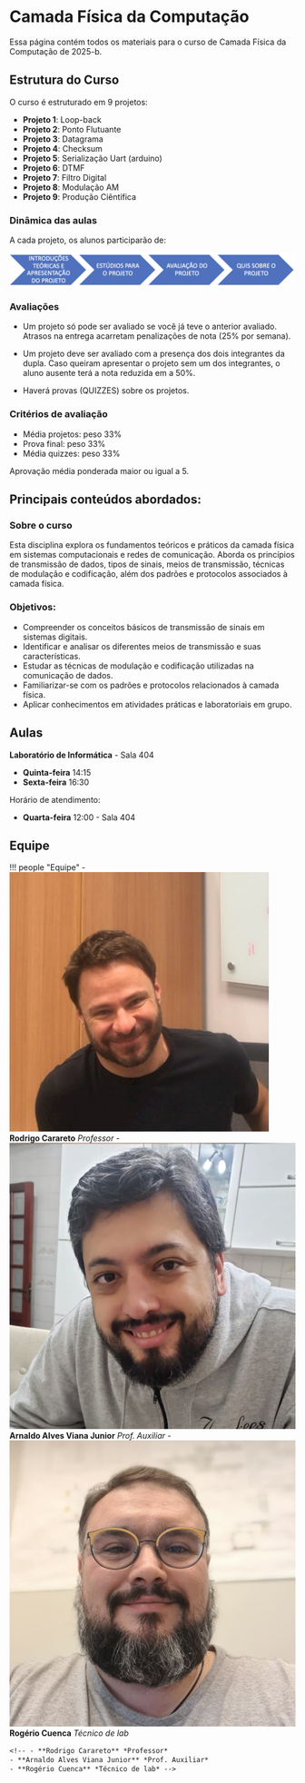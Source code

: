 # Camada Física da Computação

Essa página contém todos os materiais para o curso de Camada Física da Computação de 2025-b. 

## Estrutura do Curso

O curso é estruturado em 9 projetos:

- **Projeto 1**: Loop-back
- **Projeto 2**: Ponto Flutuante
- **Projeto 3**: Datagrama
- **Projeto 4**: Checksum
- **Projeto 5**: Serialização Uart (arduino)
- **Projeto 6**: DTMF
- **Projeto 7**: Filtro Digital
- **Projeto 8**: Modulação AM
- **Projeto 9**: Produção Ciêntífica

### Dinâmica das aulas

A cada projeto, os alunos participarão de:

![dinamica](./img/dinamica_aula.png)

### Avaliações

- Um projeto só pode ser avaliado se você já teve o anterior avaliado. Atrasos na entrega
acarretam penalizações de nota (25% por semana).

- Um projeto deve ser avaliado com a presença dos dois integrantes da dupla. Caso queiram
apresentar o projeto sem um dos integrantes, o aluno ausente terá a nota reduzida em a 50%.

- Haverá provas (QUIZZES) sobre os projetos.


### Critérios de avaliação

- Média projetos: peso 33%
- Prova final: peso 33%
- Média quizzes: peso 33%

Aprovação média ponderada maior ou igual a 5.

## Principais conteúdos abordados:

### Sobre o curso

Esta disciplina explora os fundamentos teóricos e práticos da camada física em sistemas computacionais e redes de comunicação. Aborda os princípios de transmissão de dados, tipos de sinais, meios de transmissão, técnicas de modulação e codificação, além dos padrões e protocolos associados à camada física.

### Objetivos:

- Compreender os conceitos básicos de transmissão de sinais em sistemas digitais.
- Identificar e analisar os diferentes meios de transmissão e suas características.
- Estudar as técnicas de modulação e codificação utilizadas na comunicação de dados.
- Familiarizar-se com os padrões e protocolos relacionados à camada física.
- Aplicar conhecimentos em atividades práticas e laboratoriais em grupo.

## Aulas

**Laboratório de Informática** - Sala 404

- **Quinta-feira** 14:15 
- **Sexta-feira** 16:30

Horário de atendimento: 

- **Quarta-feira** 12:00  - Sala 404

## Equipe

!!! people "Equipe"
    - ![Carareto](equipe/carareto.jpeg) **Rodrigo Carareto** *Professor*
    - ![Arnaldo](equipe/arnaldo.jpeg) **Arnaldo Alves Viana Junior** *Prof. Auxiliar*
    - ![Rogério](equipe/rogerio.jpeg) **Rogério Cuenca** *Técnico de lab*
    
    <!-- - **Rodrigo Carareto** *Professor*
    - **Arnaldo Alves Viana Junior** *Prof. Auxiliar*
    - **Rogério Cuenca** *Técnico de lab* -->